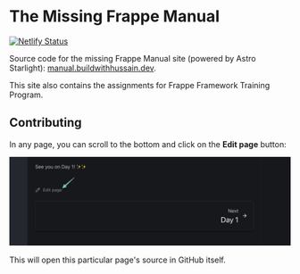 # The Missing Frappe Manual

[![Netlify Status](https://api.netlify.com/api/v1/badges/c98e070e-ed13-4291-a430-fafd1fdd1ec5/deploy-status)](https://app.netlify.com/sites/lucent-chaja-115c54/deploys)

Source code for the missing Frappe Manual site (powered by Astro Starlight): [manual.buildwithhussain.dev](https://manual.buildwithhussain.dev).

This site also contains the assignments for Frappe Framework Training Program.

## Contributing

In any page, you can scroll to the bottom and click on the **Edit page** button:

![Screenshot showing edit page button](.github/images/edit-page-button.png)

This will open this particular page's source in GitHub itself.
